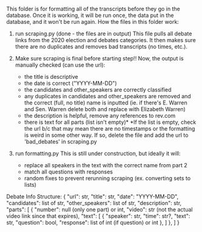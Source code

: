 This folder is for formatting all of the transcripts before they go in the database. Once it is working, it will be run once, the data put in the database, and it won't be run again. 
How the files in this folder work:

1. run scraping.py (done - the files are in output)
This file pulls all debate links from the 2020 election and debates categories. It then makes sure there are no duplicates and removes bad transcripts (no times, etc.).
   
2. Make sure scraping is final before starting step!! Now, the output is manually checked (can use the url):
    - the title is descriptive
    - the date is correct ("YYYY-MM-DD")
    - the candidates and other_speakers are correctly classified
    - any duplicates in candidates and other_speakers are removed and the correct (full, no title) name is inputted (ie. if there's E. Warren and Sen. Warren delete both and replace with Elizabeth Warren)
    - the description is helpful, remove any references to rev.com
    - there is text for all parts (list isn't empty)* 
*If the list is empty, check the url b/c that may mean there are no timestamps or the formatting is weird in some other way. If so, delete the file and add the url to 'bad_debates' in scraping.py

3. run formatting.py
This is still under construction, but ideally it will:
    - replace all speakers in the text with the correct name from part 2
    - match all questions with responses
    - random fixes to prevent rerunning scraping (ex. converting sets to lists)


Debate Info Structure:
{
    "url": str, 
    "title": str, 
    "date": "YYYY-MM-DD", 
    "candidates": list of str, 
    "other_speakers": list of str, 
    "description": str, 
    "parts": [
        {
            "number": null (only one part) or int, 
            "video": str (not the actual video link since that expires), 
            "text": [
                {
                    "speaker": str, 
                    "time": str?, 
                    "text": str,
                    "question": bool,
                    "response": list of int (if question) or int
                }, 
            ]
        },
    ]
}